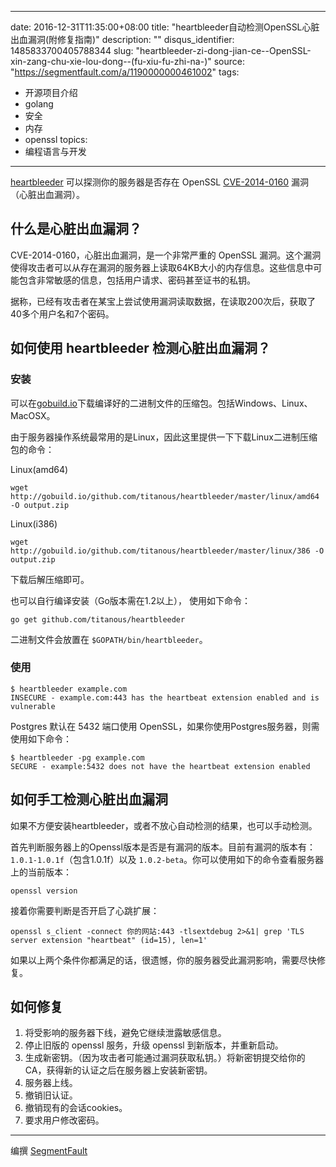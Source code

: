 
---
date: 2016-12-31T11:35:00+08:00
title: "heartbleeder自动检测OpenSSL心脏出血漏洞(附修复指南)"
description: ""
disqus_identifier: 1485833700405788344
slug: "heartbleeder-zi-dong-jian-ce--OpenSSL-xin-zang-chu-xie-lou-dong--(fu-xiu-fu-zhi-na-)"
source: "https://segmentfault.com/a/1190000000461002"
tags: 
- 开源项目介绍 
- golang 
- 安全 
- 内存 
- openssl 
topics:
- 编程语言与开发
---

[heartbleeder](https://github.com/titanous/heartbleeder)
可以探测你的服务器是否存在 OpenSSL
[CVE-2014-0160](https://www.openssl.org/news/secadv_20140407.txt) 漏洞
（心脏出血漏洞）。

什么是心脏出血漏洞？
--------------------

CVE-2014-0160，心脏出血漏洞，是一个非常严重的 OpenSSL
漏洞。这个漏洞使得攻击者可以从存在漏洞的服务器上读取64KB大小的内存信息。这些信息中可能包含非常敏感的信息，包括用户请求、密码甚至证书的私钥。

据称，已经有攻击者在某宝上尝试使用漏洞读取数据，在读取200次后，获取了40多个用户名和7个密码。

如何使用 heartbleeder 检测心脏出血漏洞？
----------------------------------------

### 安装

可以在[gobuild.io](https://gobuild.io/download/github.com/titanous/heartbleeder)下载编译好的二进制文件的压缩包。包括Windows、Linux、MacOSX。

由于服务器操作系统最常用的是Linux，因此这里提供一下下载Linux二进制压缩包的命令：

Linux(amd64)

    wget http://gobuild.io/github.com/titanous/heartbleeder/master/linux/amd64 -O output.zip

Linux(i386)

    wget http://gobuild.io/github.com/titanous/heartbleeder/master/linux/386 -O output.zip

下载后解压缩即可。

也可以自行编译安装（Go版本需在1.2以上）， 使用如下命令：

    go get github.com/titanous/heartbleeder

二进制文件会放置在 `$GOPATH/bin/heartbleeder`。

### 使用

    $ heartbleeder example.com
    INSECURE - example.com:443 has the heartbeat extension enabled and is vulnerable

Postgres 默认在 5432 端口使用
OpenSSL，如果你使用Postgres服务器，则需使用如下命令：

    $ heartbleeder -pg example.com
    SECURE - example:5432 does not have the heartbeat extension enabled

如何手工检测心脏出血漏洞
------------------------

如果不方便安装heartbleeder，或者不放心自动检测的结果，也可以手动检测。

首先判断服务器上的Openssl版本是否是有漏洞的版本。目前有漏洞的版本有：
`1.0.1-1.0.1f`（包含1.0.1f）以及
`1.0.2-beta`。你可以使用如下的命令查看服务器上的当前版本：

    openssl version

接着你需要判断是否开启了心跳扩展：

    openssl s_client -connect 你的网站:443 -tlsextdebug 2>&1| grep 'TLS server extension "heartbeat" (id=15), len=1'

如果以上两个条件你都满足的话，很遗憾，你的服务器受此漏洞影响，需要尽快修复。

如何修复
--------

1.  将受影响的服务器下线，避免它继续泄露敏感信息。
2.  停止旧版的 openssl 服务，升级 openssl 到新版本，并重新启动。
3.  生成新密钥。（因为攻击者可能通过漏洞获取私钥。）将新密钥提交给你的CA，获得新的认证之后在服务器上安装新密钥。
4.  服务器上线。
5.  撤销旧认证。
6.  撤销现有的会话cookies。
7.  要求用户修改密码。

------------------------------------------------------------------------

编撰 [SegmentFault](http://sf.gg)

